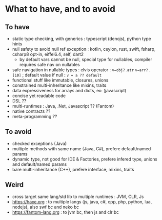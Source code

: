 # What to have, and to avoid

## To have

* static type checking, with generics : typescript (denojs), python type hints
* null safety to avoid null ref exception : kotlin, ceylon, rust, swift, fsharp, csharp8 opt-in, eiffel6.4, self, dart2
  * by default vars cannot be null, special type for nullables, compiler requires safe nav on nullables
* safe navigation in nullable types : elvis operator : `v=obj?.atr` `v=arr?.[10]` ; default value if null : `v = a ?? default`
* functional stuff like immutable, closures, unions
* constrained multi-inheritance like mixins, traits
* data expressiveness for arrays and dicts, ex: (javascript)
* concise yet readable code
* DSL ??
* multi-runtimes : Java, .Net, Javascript ?? (Fantom)
* native contracts ??
* meta-programming ??

## To avoid

* checked exceptions (Java)
* multiple methods with same name (Java, C#), prefere default/named params
* dynamic type, not good for IDE & Factories, prefere infered type, unions and default/named params
* bare multi-inheritance (C++), prefere interface, mixins, traits

## Weird

* cross target same lang/std lib to multiple runtimes : JVM, CLR, Js
 * https://haxe.org : to multiple langs (js, java, c#, cpp, php, python, lua, nodejs), also swf bc and neko bc 
 * https://fantom-lang.org : to jvm bc, then js and clr bc
